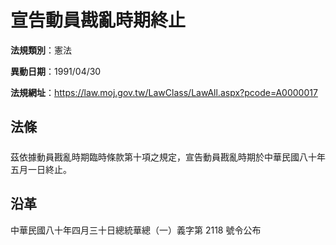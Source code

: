 # 宣告動員戡亂時期終止

**法規類別**：憲法

**異動日期**：1991/04/30  

**法規網址**：https://law.moj.gov.tw/LawClass/LawAll.aspx?pcode=A0000017





## 法條
##### 
茲依據動員戡亂時期臨時條款第十項之規定，宣告動員戡亂時期於中華民國八十年五月一日終止。

## 沿革
中華民國八十年四月三十日總統華總（一）義字第 2118 號令公布

